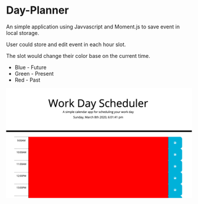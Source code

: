 # Day-Planner

An simple application using Javvascript and Moment.js to save event in local storage.

User could store and edit event in each hour slot. 

The slot would change their color base on the current time.

* Blue - Future
* Green - Present
* Red - Past

![screenshot](./sample.png)

